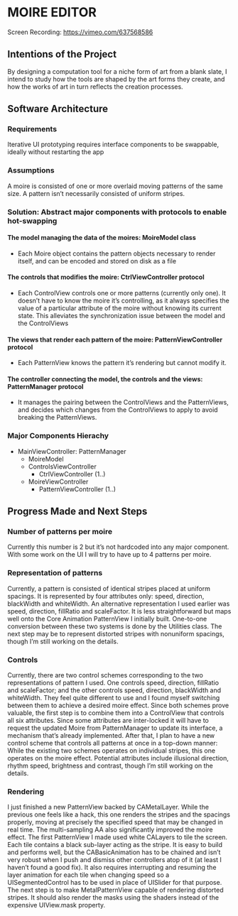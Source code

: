 # MOIRE EDITOR

Screen Recording: https://vimeo.com/637568586

## Intentions of the Project
By designing a computation tool for a niche form of art from a blank slate, I intend to study how the tools are shaped by the art forms they create, and how the works of art in turn reflects the creation processes. 

## Software Architecture
### Requirements
Iterative UI prototyping requires interface components to be swappable, ideally without restarting the app

### Assumptions 
A moire is consisted of one or more overlaid moving patterns of the same size. A pattern isn’t necessarily consisted of uniform stripes. 

### Solution: Abstract major components with protocols to enable hot-swapping
#### The model managing the data of the moires: MoireModel class 
  - Each Moire object contains the pattern objects necessary to render itself, and can be encoded and stored on disk as a file
#### The controls that modifies the moire: CtrlViewController protocol
  -	Each ControlView controls one or more patterns (currently only one). It doesn’t have to know the moire it’s controlling, 
  as it always specifies the value of a particular attribute of the moire without knowing its current state. 
  This alleviates the synchronization issue between the model and the ControlViews
#### The views that render each pattern of the moire: PatternViewController protocol
  - Each PatternView knows the pattern it’s rendering but cannot modify it. 
#### The controller connecting the model, the controls and the views: PatternManager protocol
  - It manages the pairing between the ControlViews and the PatternViews, and decides which changes from the ControlViews to apply to avoid breaking the PatternViews. 
  
###	Major Components Hierachy
- MainViewController: PatternManager
  - MoireModel
  - ControlsViewController
    - CtrlViewController (1..)
  - MoireViewController
    - PatternViewController (1..) 
    
## Progress Made and Next Steps
### Number of patterns per moire
Currently this number is 2 but it’s not hardcoded into any major component. With some work on the UI I will try to have up to 4 patterns per moire. 

### Representation of patterns
Currently, a pattern is consisted of identical stripes placed at uniform spacings. It is represented by four attributes only: speed, direction, blackWidth and whiteWidth. 
An alternative representation I used earlier was speed, direction, fillRatio and scaleFactor. It is less straightforward but maps well onto the Core Animation PatternView I initially built. 
One-to-one conversion between these two systems is done by the Utilities class. 
The next step may be to represent distorted stripes with nonuniform spacings, though I’m still working on the details. 

### Controls
Currently, there are two control schemes corresponding to the two representations of pattern I used. 
One controls speed, direction, fillRatio and scaleFactor; and the other controls speed, direction, blackWidth and whiteWidth. 
They feel quite different to use and I found myself switching between them to achieve a desired moire effect. 
Since both schemes prove valuable, the first step is to combine them into a ControlView that controls all six attributes. 
Since some attributes are inter-locked it will have to request the updated Moire from PatternManager to update its interface, a mechanism that’s already implemented. 
After that, I plan to have a new control scheme that controls all patterns at once in a top-down manner: 
While the existing two schemes operates on individual stripes, this one operates on the moire effect. 
Potential attributes include illusional direction, rhythm speed, brightness and contrast, though I’m still working on the details. 

### Rendering
I just finished a new PatternView backed by CAMetalLayer. While the previous one feels like a hack, this one renders the stripes and the spacings properly, 
moving at precisely the specified speed that may be changed in real time. The multi-sampling AA also significantly improved the moire effect. 
The first PatternView I made used white CALayers to tile the screen. Each tile contains a black sub-layer acting as the stripe. 
It is easy to build and performs well, but the CABasicAnimation has to be chained and isn’t very robust when I push and dismiss other controllers atop of it
(at least I haven’t found a good fix). It also requires interrupting and resuming the layer animation for each tile when changing speed so a UISegmentedControl has to be used in place of UISlider for that purpose. 
The next step is to make MetalPatternView capable of rendering distorted stripes. 
It should also render the masks using the shaders instead of the expensive UIView.mask property. 
